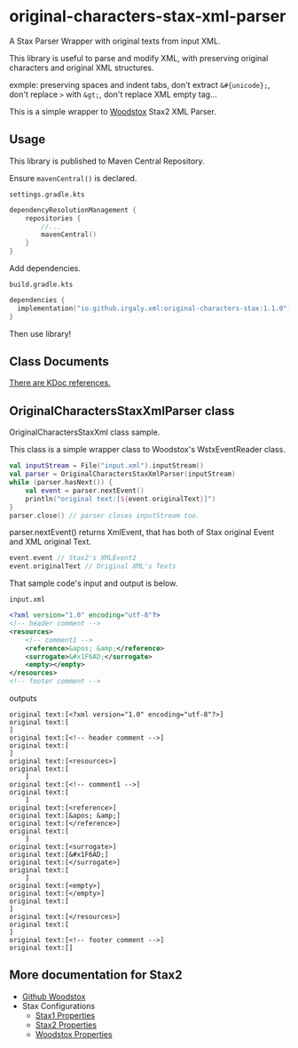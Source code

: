 # original-characters-stax-xml-parser

A Stax Parser Wrapper with original texts from input XML.

This library is useful to parse and modify XML, with preserving original characters and original XML
structures.

exmple: preserving spaces and indent tabs, don't extract `&#{unicode};`, don't replace `>`
with `&gt;`, don't replace XML empty tag...

This is a simple wrapper to [Woodstox](https://github.com/FasterXML/woodstox) Stax2 XML Parser.

## Usage

This library is published to Maven Central Repository.

Ensure `mavenCentral()` is declared.

`settings.gradle.kts`

```kotlin
dependencyResolutionManagement {
    repositories {
        //...
        mavenCentral()
    }
}
```

Add dependencies.

`build.gradle.kts`

```kotlin
dependencies {
  implementation("io.github.irgaly.xml:original-characters-stax:1.1.0")
}
```

Then use library!

## Class Documents

[There are KDoc references.](docs/index.md)

## OriginalCharactersStaxXmlParser class

OriginalCharactersStaxXml class sample.

This class is a simple wrapper class to Woodstox's WstxEventReader class.

```kotlin
val inputStream = File("input.xml").inputStream()
val parser = OriginalCharactersStaxXmlParser(inputStream)
while (parser.hasNext()) {
    val event = parser.nextEvent()
    println("original text:[${event.originalText}]")
}
parser.close() // parser closes inputStream too.
```

parser.nextEvent() returns XmlEvent, that has both of Stax original Event and XML original Text.

```kotlin
event.event // Stax2's XMLEvent2
event.originalText // Original XML's Texts
```

That sample code's input and output is below.

`input.xml`

```xml
<?xml version="1.0" encoding="utf-8"?>
<!-- header comment -->
<resources>
    <!-- comment1 -->
    <reference>&apos; &amp;</reference>
    <surrogate>&#x1F6AD;</surrogate>
    <empty></empty>
</resources>
<!-- footer comment -->
```

outputs

```shell
original text:[<?xml version="1.0" encoding="utf-8"?>]
original text:[
]
original text:[<!-- header comment -->]
original text:[
]
original text:[<resources>]
original text:[
    ]
original text:[<!-- comment1 -->]
original text:[
    ]
original text:[<reference>]
original text:[&apos; &amp;]
original text:[</reference>]
original text:[
    ]
original text:[<surrogate>]
original text:[&#x1F6AD;]
original text:[</surrogate>]
original text:[
    ]
original text:[<empty>]
original text:[</empty>]
original text:[
]
original text:[</resources>]
original text:[
]
original text:[<!-- footer comment -->]
original text:[]
```

## More documentation for Stax2

* [Github Woodstox](https://github.com/FasterXML/woodstox)
* Stax Configurations
    * [Stax1 Properties](https://cowtowncoder.medium.com/configuring-woodstox-xml-parser-basic-stax-properties-39bdf88c18ec)
    * [Stax2 Properties](https://cowtowncoder.medium.com/configuring-woodstox-xml-parser-stax2-properties-c80ef5a32ef1)
    * [Woodstox Properties](https://cowtowncoder.medium.com/configuring-woodstox-xml-parser-woodstox-specific-properties-1ce5030a5173)
